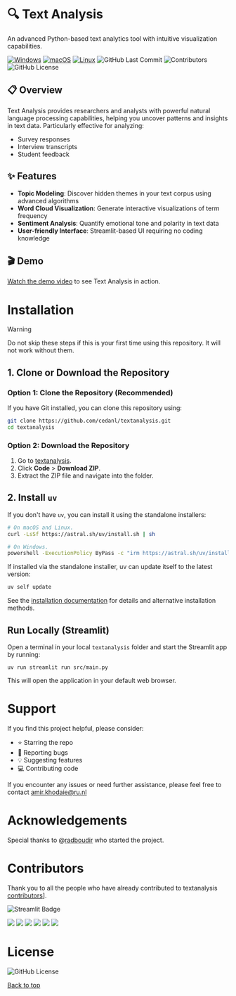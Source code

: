 # 🔍 Text Analysis

An advanced Python-based text analytics tool with intuitive visualization capabilities.

[![Windows](https://custom-icon-badges.demolab.com/badge/Windows-0078D6?logo=windows11&logoColor=white)](#)
[![macOS](https://img.shields.io/badge/macOS-000000?logo=apple&logoColor=F0F0F0)](#)
[![Linux](https://img.shields.io/badge/Linux-FCC624?logo=linux&logoColor=black)](#)
![GitHub Last Commit](https://badgen.net/github/last-commit/cedanl/textanalysis)
![Contributors](https://badgen.net/github/contributors/cedanl/textanalysis)
![GitHub License](https://img.shields.io/github/license/cedanl/textanalysis)

## 📋 Overview

Text Analysis provides researchers and analysts with powerful natural language processing capabilities, helping you uncover patterns and insights in text data. Particularly effective for analyzing:

- Survey responses
- Interview transcripts
- Student feedback

## ✨ Features

- **Topic Modeling**: Discover hidden themes in your text corpus using advanced algorithms
- **Word Cloud Visualization**: Generate interactive visualizations of term frequency
- **Sentiment Analysis**: Quantify emotional tone and polarity in text data
- **User-friendly Interface**: Streamlit-based UI requiring no coding knowledge

## 🎬 Demo

[Watch the demo video](link-to-demo) to see Text Analysis in action.

# Installation
> [!WARNING]
> Do not skip these steps if this is your first time using this repository. It will not work without them.

## 1. Clone or Download the Repository  

### Option 1: Clone the Repository (Recommended)  

If you have Git installed, you can clone this repository using:  

```sh
git clone https://github.com/cedanl/textanalysis.git
cd textanalysis
````

### Option 2: Download the Repository

1. Go to [textanalysis](https://github.com/cedanl/textanalysis).
2. Click **Code** > **Download ZIP**.
3. Extract the ZIP file and navigate into the folder.

## 2. Install `uv`

If you don't have `uv`, you can install it using the standalone installers:

```bash
# On macOS and Linux.
curl -LsSf https://astral.sh/uv/install.sh | sh
```

```bash
# On Windows.
powershell -ExecutionPolicy ByPass -c "irm https://astral.sh/uv/install.ps1 | iex"
```

If installed via the standalone installer, uv can update itself to the latest version:

```bash
uv self update
```

See the [installation documentation](https://docs.astral.sh/uv/getting-started/installation/) for
details and alternative installation methods.

## Run Locally (Streamlit)
Open a terminal in your local `textanalysis` folder and 
start the Streamlit app by running:

```
uv run streamlit run src/main.py
```

This will open the application in your default web browser.

# Support
If you find this project helpful, please consider:
- ⭐ Starring the repo
- 🐛 Reporting bugs
- 💡 Suggesting features
- 💻 Contributing code

If you encounter any issues or need further assistance, please feel free to contact amir.khodaie@ru.nl

# Acknowledgements
Special thanks to @[radboudir](https://github.com/radboudir) who started the project.

# Contributors

Thank you to all the people who have already contributed to textanalysis [contributors](https://github.com/cedanl/textanalysis/graphs/contributors)].

![Streamlit Badge](https://badgen.net/github/contributors/cedanl/textanalysis)

[![](https://github.com/asewnandan.png?size=50)](https://github.com/asewnandan)
[![](https://github.com/radboudir.png?size=50)](https://github.com/radboudir)
[![](https://github.com/alilowni.png?size=50)](https://github.com/alilowni)
[![](https://github.com/tin900.png?size=50)](https://github.com/tin900)
[![](https://github.com/Tomeriko96.png?size=50)](https://github.com/Tomeriko96)
[![](https://github.com/jorngithub.png?size=50)](https://github.com/Tomeriko96jorngithub)


# License
![GitHub License](https://img.shields.io/github/license/cedanl/textanalysis) 


[Back to top](#top)

